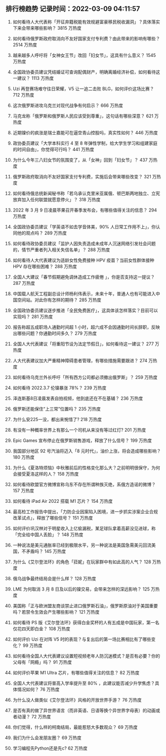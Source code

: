 
## 排行榜趋势 记录时间：2022-03-09 04:11:57
  
  1. 如何看待人大代表称「开征弃籍税能有效规避富豪移民税收漏洞」？具体落实下来会带来哪些影响？ 3815 万热度
    
  2. 如何看待俄罗斯政府取消向不友好国家支付专利费？由此带来的影响有哪些？ 2514 万热度
    
  3. 越来越多人呼吁将「女神女王节」改回「妇女节」，这具有什么意义？ 1545 万热度
    
  4. 全国政协委员建议凭结婚证可查询配偶财产，明确离婚经济补偿，如何看待这一建议？ 1113 万热度
    
  5. Uzi 再登赛场难守往日荣耀，V5 让一追二击败 BLG，如何评价这场比赛？ 712 万热度
    
  6. 这次俄罗斯进攻乌克兰对现代战争有何启示？ 666 万热度
    
  7. 马克龙称「俄罗斯和俄罗斯人民应该受到尊重」，这句话有哪些深意？ 621 万热度
    
  8. 近期镍价的疯涨是瑞士嘉能可在逼空青山控股吗，真实性如何？ 446 万热度
    
  9. 政协委员建议「大学本科实行 4 至 8 年弹性学制，给大学生学习和组建家庭的时间自由」，你觉得可行吗？ 441 万热度
    
  10. 为什么今年三八妇女节的氛围变了，从「女神」回到「妇女节」？ 437 万热度
    
  11. 俄罗斯政府取消向不友好国家支付专利费，实施后会带来哪些改变？ 321 万热度
    
  12. 如何看待俄总统新闻秘书称「若乌承认克里米亚属俄、顿巴斯两地独立、立宪放弃加入任何联盟就愿意停火」？ 318 万热度
    
  13. 2022 年 3 月 9 日凌晨苹果召开春季发布会，有哪些值得关注的信息？ 294 万热度
    
  14. 全国政协委员建议「学英语不如去学音体美，90% 人日常工作用不上」，你认同他的观点吗？ 289 万热度
    
  15. 如何看待政协委员建议「监护人因失责造成未成年人沉迷网络引发社会问题的，情节严重者列入相关失信名单」？ 288 万热度
    
  16. 如何看待人大代表建议为适龄女性免费接种 HPV 疫苗？当前女性群体接种 HPV 存在哪些困难？ 288 万热度
    
  17. 全国人大建议「春节假期避免调休造成工作疲倦 」，你是否支持这一提议？ 287 万热度
    
  18. 中国载人航天工程副总设计师杨利伟表示，未来十年，普通人也有可能进入中国空间站。对此你有怎样的期待？ 285 万热度
    
  19. 全国政协委员建议逐步推进「全民免费医疗」，这具体该怎样落实？目前可以实现吗？ 281 万热度
    
  20. 报告称超五成职场人通勤时间超 1 小时，超六成不会因通勤时间长辞职，反映出哪些问题？你通勤时间多久？ 279 万热度
    
  21. 全国人大代表建议「将重阳节设为法定节假日」，如何看待这一建议？ 277 万热度
    
  22. 人大代表建议加大严重精神障碍患者管理，有哪些措施需要跟进？ 274 万热度
    
  23. 如何看待乌克兰外长呼吁「所有西方公司都必须撤出俄罗斯」？ 259 万热度
    
  24. 如何看待 2022.3.7 伦镍暴涨 78%？ 239 万热度
    
  25. 泽连斯基8日凌晨发表自拍视频，他到底还在不在基辅？ 236 万热度
    
  26. 俄罗斯还能保住“上三常”位置吗？ 235 万热度
    
  27. 为什么安225一没，都出来惋惜了? 218 万热度
    
  28. 有没有一种概率世界上有那么一个司机从来没有等过红灯? 201 万热度
    
  29. Epic Games 宣布停止在俄罗斯销售游戏，释放了什么信号？ 199 万热度
    
  30. 我国部分地区 92 号汽油将迈入「8 元时代」，油价上涨，将会造成哪些影响？ 180 万热度
    
  31. 为什么《夏洛特烦恼》中秋雅前后的性格变化那么大？之前明明很保守，为何会接受夏洛这样的人？ 158 万热度
    
  32. 如何看待欧盟官方微博宣称乌东不存在所谓种族灭绝，系俄方造谣的微博？ 157 万热度
    
  33. 如何看待 iPad Air 2022 搭载 M1 芯片？ 154 万热度
    
  34. 最高检工作报告中提出，「力防企业因案陷入困境，进一步抓实涉案企业合规改革试点」，释放了哪些信号？ 151 万热度
    
  35. 如何评价巩汉林对于明星收入上亿偷漏税，某足球队拿着高薪没见进球，称「完全给中国人丢脸」？ 148 万热度
    
  36. 一种说法是美元通胀率已经到极限水平，另一种说法是美国急需美元回流美国，不矛盾吗？ 145 万热度
    
  37. 为什么《艾尔登法环》的角色「菈妮」在玩家群中有如此高的人气？ 128 万热度
    
  38. 俄乌战争最终结局会是什么样？ 128 万热度
    
  39. LME 为何取消 3 月 8 日及以后的镍交易，会带来怎样的深远影响？ 125 万热度
    
  40. 美国称「正与欧洲盟友商谈禁止进口俄罗斯石油」，俄罗斯原油对于美国重要吗？若禁令生效会产生哪些影响？ 121 万热度
    
  41. 如何看待 PS 版《艾尔登法环》获得白金奖杯的人有五成是中国玩家，第一名仅花四天即白金？ 108 万热度
    
  42. 如何评价 Uzi 在对阵 V5 时的表现？与复出后的第一场比赛相比有了哪些变化？ 99 万热度
    
  43. 如何看待全国人大代表建议设置短视频老年人防沉迷模式？是否有必要？你的父母有「网瘾」吗？ 91 万热度
    
  44. 如何评价苹果 M1 Ultra 芯片，有哪些值得关注的信息？ 82 万热度
    
  45. 全国人大代表建议将普高入学率提升至 80% ，此建议能否减少升学焦虑？具体情况如何？ 76 万热度
    
  46. 为什么没人做类似《艾尔登法环》风格的开放世界手游？ 76 万热度
    
  47. 是否有真的做了异世界语言（而非英语、日语等换个异世界字母表）的动画或者动漫？ 72 万热度
    
  48. 你们觉得，什么样的柯南结局，最能惹怒大多数观众？ 69 万热度
    
  49. 我们为什么会发朋友圈？ 69 万热度
    
  50. 学习编程先Python还是先c? 62 万热度
    
